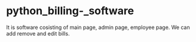 # python_billing-_software
It is software cosisting of main page, admin page, employee page. We can add remove and edit bills.
